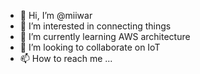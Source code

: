 - 👋 Hi, I’m @miiwar
- 👀 I’m interested in connecting things
- 🌱 I’m currently learning AWS architecture
- 💞️ I’m looking to collaborate on IoT
- 📫 How to reach me ...

<!---
miiwar/miiwar is a ✨ special ✨ repository because its `README.md` (this file) appears on your GitHub profile.
You can click the Preview link to take a look at your changes.
--->
